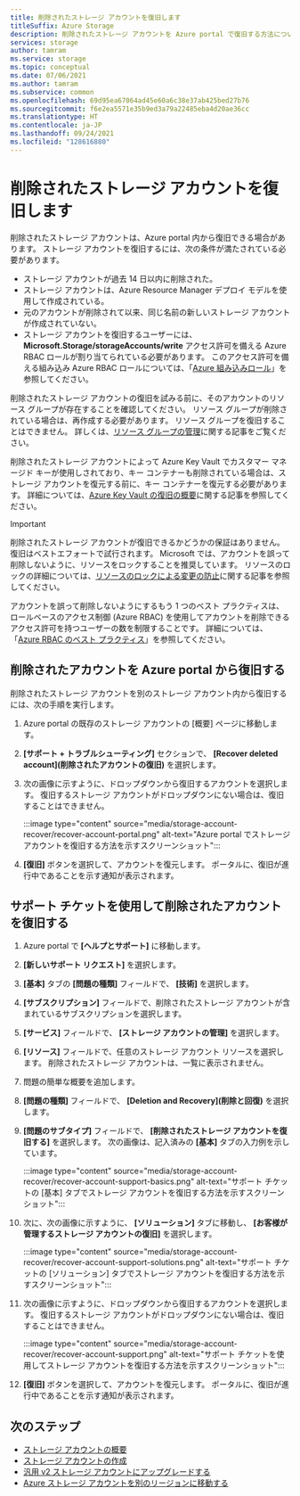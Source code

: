 ```yaml
---
title: 削除されたストレージ アカウントを復旧します
titleSuffix: Azure Storage
description: 削除されたストレージ アカウントを Azure portal で復旧する方法について説明します。
services: storage
author: tamram
ms.service: storage
ms.topic: conceptual
ms.date: 07/06/2021
ms.author: tamram
ms.subservice: common
ms.openlocfilehash: 69d95ea67064ad45e60a6c38e37ab425bed27b76
ms.sourcegitcommit: f6e2ea5571e35b9ed3a79a22485eba4d20ae36cc
ms.translationtype: HT
ms.contentlocale: ja-JP
ms.lasthandoff: 09/24/2021
ms.locfileid: "128616880"
---
```

# <a name="recover-a-deleted-storage-account"></a>削除されたストレージ アカウントを復旧します

削除されたストレージ アカウントは、Azure portal 内から復旧できる場合があります。 ストレージ アカウントを復旧するには、次の条件が満たされている必要があります。

- ストレージ アカウントが過去 14 日以内に削除された。
- ストレージ アカウントは、Azure Resource Manager デプロイ モデルを使用して作成されている。
- 元のアカウントが削除されて以来、同じ名前の新しいストレージ アカウントが作成されていない。
- ストレージ アカウントを復旧するユーザーには、**Microsoft.Storage/storageAccounts/write** アクセス許可を備える Azure RBAC ロールが割り当てられている必要があります。 このアクセス許可を備える組み込み Azure RBAC ロールについては、「[Azure 組み込みロール](../../role-based-access-control/built-in-roles.md)」を参照してください。

削除されたストレージ アカウントの復旧を試みる前に、そのアカウントのリソース グループが存在することを確認してください。 リソース グループが削除されている場合は、再作成する必要があります。 リソース グループを復旧することはできません。 詳しくは、[リソース グループの管理](../../azure-resource-manager/management/manage-resource-groups-portal.md)に関する記事をご覧ください。

削除されたストレージ アカウントによって Azure Key Vault でカスタマー マネージド キーが使用しされており、キー コンテナーも削除されている場合は、ストレージ アカウントを復元する前に、キー コンテナーを復元する必要があります。 詳細については、[Azure Key Vault の復旧の概要](../../key-vault/general/key-vault-recovery.md)に関する記事を参照してください。

> [!IMPORTANT]
> 削除されたストレージ アカウントが復旧できるかどうかの保証はありません。 復旧はベストエフォートで試行されます。 Microsoft では、アカウントを誤って削除しないように、リソースをロックすることを推奨しています。 リソースのロックの詳細については、[リソースのロックによる変更の防止](../../azure-resource-manager/management/lock-resources.md)に関する記事を参照してください。
>
> アカウントを誤って削除しないようにするもう 1 つのベスト プラクティスは、ロールベースのアクセス制御 (Azure RBAC) を使用してアカウントを削除できるアクセス許可を持つユーザーの数を制限することです。 詳細については、「[Azure RBAC のベスト プラクティス](../../role-based-access-control/best-practices.md)」を参照してください。

## <a name="recover-a-deleted-account-from-the-azure-portal"></a>削除されたアカウントを Azure portal から復旧する

削除されたストレージ アカウントを別のストレージ アカウント内から復旧するには、次の手順を実行します。

1. Azure portal の既存のストレージ アカウントの [概要] ページに移動します。
1. **[サポート + トラブルシューティング]** セクションで、 **[Recover deleted account]\(削除されたアカウントの復旧\)** を選択します。
1. 次の画像に示すように、ドロップダウンから復旧するアカウントを選択します。 復旧するストレージ アカウントがドロップダウンにない場合は、復旧することはできません。

    :::image type="content" source="media/storage-account-recover/recover-account-portal.png" alt-text="Azure portal でストレージ アカウントを復旧する方法を示すスクリーンショット":::

1. **[復旧]** ボタンを選択して、アカウントを復元します。 ポータルに、復旧が進行中であることを示す通知が表示されます。

## <a name="recover-a-deleted-account-via-a-support-ticket"></a>サポート チケットを使用して削除されたアカウントを復旧する

1. Azure portal で **[ヘルプとサポート]** に移動します。
1. **[新しいサポート リクエスト]** を選択します。
1. **[基本]** タブの **[問題の種類]** フィールドで、 **[技術]** を選択します。
1. **[サブスクリプション]** フィールドで、削除されたストレージ アカウントが含まれているサブスクリプションを選択します。
1. **[サービス]** フィールドで、 **[ストレージ アカウントの管理]** を選択します。
1. **[リソース]** フィールドで、任意のストレージ アカウント リソースを選択します。 削除されたストレージ アカウントは、一覧に表示されません。
1. 問題の簡単な概要を追加します。
1. **[問題の種類]** フィールドで、 **[Deletion and Recovery]\(削除と回復\)** を選択します。
1. **[問題のサブタイプ]** フィールドで、 **[削除されたストレージ アカウントを復旧する]** を選択します。 次の画像は、記入済みの **[基本]** タブの入力例を示しています。

    :::image type="content" source="media/storage-account-recover/recover-account-support-basics.png" alt-text="サポート チケットの [基本] タブでストレージ アカウントを復旧する方法を示すスクリーンショット":::

1. 次に、次の画像に示すように、 **[ソリューション]** タブに移動し、 **[お客様が管理するストレージ アカウントの復旧]** を選択します。

    :::image type="content" source="media/storage-account-recover/recover-account-support-solutions.png" alt-text="サポート チケットの [ソリューション] タブでストレージ アカウントを復旧する方法を示すスクリーンショット":::

1. 次の画像に示すように、ドロップダウンから復旧するアカウントを選択します。 復旧するストレージ アカウントがドロップダウンにない場合は、復旧することはできません。

    :::image type="content" source="media/storage-account-recover/recover-account-support.png" alt-text="サポート チケットを使用してストレージ アカウントを復旧する方法を示すスクリーンショット":::

1. **[復旧]** ボタンを選択して、アカウントを復元します。 ポータルに、復旧が進行中であることを示す通知が表示されます。

## <a name="next-steps"></a>次のステップ

- [ストレージ アカウントの概要](storage-account-overview.md)
- [ストレージ アカウントの作成](storage-account-create.md)
- [汎用 v2 ストレージ アカウントにアップグレードする](storage-account-upgrade.md)
- [Azure ストレージ アカウントを別のリージョンに移動する](storage-account-move.md)
